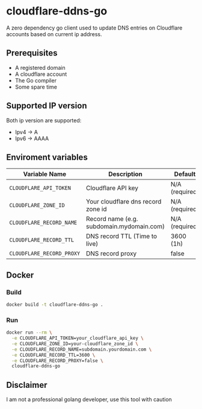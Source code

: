 # cloudflare-ddns-go
A zero dependency go client used to update DNS entries on Cloudflare accounts based on current ip address.

## Prerequisites

- A registered domain
- A cloudflare account
- The Go compiler
- Some spare time

## Supported IP version

Both ip version are supported:

- Ipv4 -> A
- Ipv6 -> AAAA

## Enviroment variables

| Variable Name       | Description                              | Default                   |
| ------------------| ---------------------------------------- | ------------------------- |
| `CLOUDFLARE_API_TOKEN` | Cloudflare API key | N/A (required)                      |
| `CLOUDFLARE_ZONE_ID`         | Your cloudflare dns record zone id            | N/A (required)|
| `CLOUDFLARE_RECORD_NAME` | Record name (e.g. subdomain.mydomain.com)               | N/A (required)|
| `CLOUDFLARE_RECORD_TTL`       | DNS record TTL (Time to live)         |3600 (1h)|
| `CLOUDFLARE_RECORD_PROXY`       | DNS record proxy         |false|

## Docker


### Build
```bash
docker build -t cloudflare-ddns-go .
```

### Run
```bash
docker run --rm \
  -e CLOUDFLARE_API_TOKEN=your_cloudflare_api_key \
  -e CLOUDFLARE_ZONE_ID=your-cloudflare_zone_id \
  -e CLOUDFLARE_RECORD_NAME=subdomain.yourdomain.com \
  -e CLOUDFLARE_RECORD_TTL=3600 \
  -e CLOUDFLARE_RECORD_PROXY=false \
  cloudflare-ddns-go
```

## Disclaimer
I am not a professional golang developer, use this tool with caution


